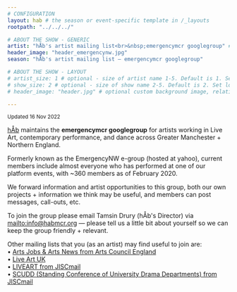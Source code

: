 ```yaml
---
# CONFIGURATION
layout: hab # the season or event-specific template in /_layouts
rootpath: "../../../"

# ABOUT THE SHOW - GENERIC
artist: "hÅb's artist mailing list<br>&nbsp;emergencymcr googlegroup" # the name of the artist or company
header_image: "header_emergencynw.jpg"
season: "hÅb's artist mailing list — emergencymcr googlegroup"

# ABOUT THE SHOW - LAYOUT
# artist_size: 1 # optional - size of artist name 1-5. Default is 1. Set longer names to lower values
# show_size: 2 # optional - size of show name 2-5. Default is 2. Set longer names to lower values
# header_image: "header.jpg" # optional custom background image, relative to current page

---
```

<small>Updated 16 Nov 2022</small>        
        
[hÅb](/hab) maintains the **emergencymcr googlegroup** for artists working in Live Art, contemporary performance, and dance across Greater Manchester + Northern England.         
         
Formerly known as the EmergencyNW e-group (hosted at yahoo), current members include almost everyone who has performed at one of our platform events, with ~360 members as of February 2020.        
           
We forward information and artist opportunities to this group, both our own projects + information we think may be useful, and members can post messages, call-outs, etc.       
         
To join the group please email Tamsin Drury (hÅb's Director) via <mailto:info@habmcr.org> — please tell us a little bit about yourself so we can keep the group friendly + relevant.           
           
Other mailing lists that you (as an artist) may find useful to join are:         
• <a href="http://www.artsjobs.org.uk/subscribe" target="_blank">Arts Jobs & Arts News from Arts Council England</a>        
• <a href="http://www.liveartuk.org/pages/sign-up" target="_blank">Live Art UK</a>         
• <a href="http://www.jiscmail.ac.uk/cgi-bin/webadmin?A0=LIVEART" target="_blank">LIVEART from JISCmail</a>         
• <a href="http://www.jiscmail.ac.uk/cgi-bin/webadmin?A0=SCUDD" target="_blank">SCUDD (Standing Conference of University Drama Departments) from JISCmail</a>
